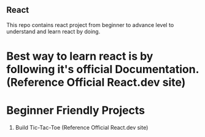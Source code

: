 ## React
This repo contains react project from beginner to advance level to understand and learn react by doing. <br>

# Best way to learn react is by following it's official Documentation.(Reference Official React.dev site)

# Beginner Friendly Projects
1) Build Tic-Tac-Toe (Reference Official React.dev site)
